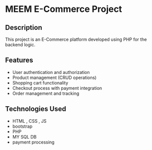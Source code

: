 # MEEM E-Commerce Project 

## Description
This project is an E-Commerce platform developed using PHP for the backend logic.

## Features
- User authentication and authorization
- Product management (CRUD operations)
- Shopping cart functionality
- Checkout process with payment integration
- Order management and tracking

## Technologies Used
- HTML , CSS , JS
- bootstrap
- PHP
- MY SQL DB
- payment processing


